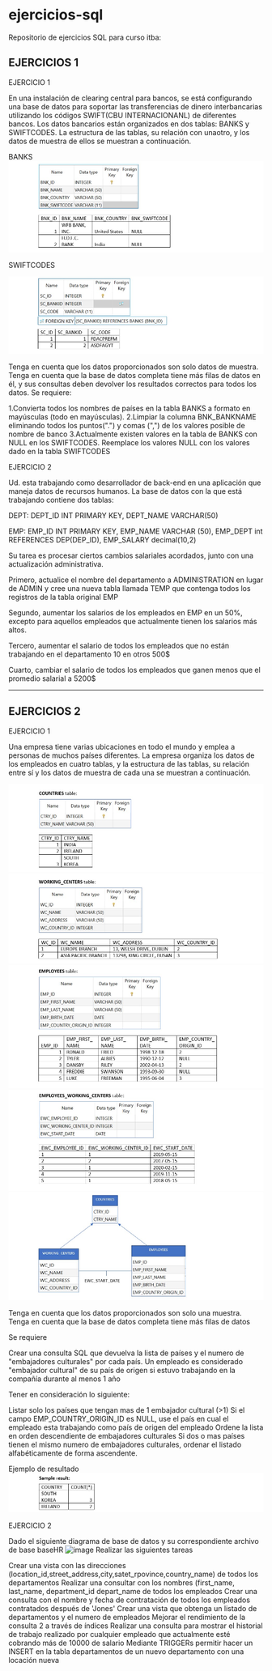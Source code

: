 # ejercicios-sql
Repositorio de ejercicios SQL para curso itba:

EJERCICIOS 1
------------

EJERCICIO 1

En una instalación de clearing central para bancos, se está configurando una base de datos para soportar las transferencias de dinero interbancarias utilizando los códigos SWIFT(CBU INTERNACIONANL) de diferentes bancos. Los datos bancarios están organizados en dos tablas: BANKS y SWIFTCODES. La estructura de las tablas, su relación con unaotro, y los datos de muestra de ellos se muestran a continuación.

BANKS
![alt text](https://raw.githubusercontent.com/NadinaJauch/ejercicios-sql/main/consignas/banks.jpg)

SWIFTCODES

![alt text](https://raw.githubusercontent.com/NadinaJauch/ejercicios-sql/main/consignas/swiftcodes.jpg)


Tenga en cuenta que los datos proporcionados son solo datos de muestra. Tenga en cuenta que la base de datos completa tiene más filas de datos en él, y sus consultas deben devolver los resultados correctos para todos los datos.
Se requiere:

1.Convierta todos los nombres de países en la tabla BANKS a formato en mayúsculas (todo en mayúsculas).
2.Limpiar la columna BNK_BANKNAME eliminando todos los puntos(".") y comas (",") de los valores posible de nombre de banco
3.Actualmente existen valores en la tabla de BANKS con NULL en los SWIFTCODES. Reemplace los valores NULL con los valores dado en la tabla SWIFTCODES


EJERCICIO 2

Ud. esta trabajando como desarrollador de back-end en una aplicación que maneja datos de recursos humanos. La base de datos con la que está trabajando contiene dos tablas:

DEPT:
DEPT_ID INT PRIMARY KEY,
DEPT_NAME VARCHAR(50)

EMP:
EMP_ID INT PRIMARY KEY,
EMP_NAME VARCHAR (50),
EMP_DEPT int REFERENCES DEP(DEP_ID),
EMP_SALARY decimal(10,2)

Su tarea es procesar ciertos cambios salariales acordados, junto con una actualización administrativa.

Primero, actualice el nombre del departamento a ADMINISTRATION en lugar de ADMIN y cree una nueva tabla llamada TEMP que contenga todos los registros de la tabla original EMP

Segundo, aumentar los salarios de los empleados en EMP en un 50%, excepto para aquellos empleados que actualmente tienen los salarios más altos.

Tercero, aumentar el salario de todos los empleados que no están trabajando en el departamento 10 en otros 500$

Cuarto, cambiar el salario de todos los empleados que ganen menos que el promedio salarial a 5200$

------------

EJERCICIOS 2
------------

EJERCICIO 1

Una empresa tiene varias ubicaciones en todo el mundo y emplea a personas de muchos países diferentes. La empresa organiza los datos de los empleados en cuatro tablas, y la estructura de las tablas, su relación entre sí y los datos de muestra de cada una se muestran a continuación.

![alt text](https://raw.githubusercontent.com/NadinaJauch/ejercicios-sql/main/consignas/countries.jpg)
![alt text](https://raw.githubusercontent.com/NadinaJauch/ejercicios-sql/main/consignas/working_centers.jpg)
![alt text](https://raw.githubusercontent.com/NadinaJauch/ejercicios-sql/main/consignas/employees.jpg)
![alt text](https://raw.githubusercontent.com/NadinaJauch/ejercicios-sql/main/consignas/employees_working_centers.jpg)
![alt text](https://raw.githubusercontent.com/NadinaJauch/ejercicios-sql/main/consignas/relaciones.jpg)

Tenga en cuenta que los datos proporcionados son solo una muestra. Tenga en cuenta que la base de datos completa tiene más filas de datos

Se requiere

Crear una consulta SQL que devuelva la lista de países y el numero de "embajadores culturales" por cada país. Un empleado es considerado "embajador cultural" de su país de origen si estuvo trabajando en la compañía durante al menos 1 año


Tener en consideración lo siguiente:

Listar solo los países que tengan mas de 1 embajador cultural (>1)
Si el campo EMP_COUNTRY_ORIGIN_ID es NULL, use el país en cual el empleado esta trabajando como país de origen del empleado
Ordene la lista en orden descendiente de embajadores culturales
Si dos o mas países tienen el mismo numero de embajadores culturales, ordenar el listado alfabéticamente de forma ascendente.


Ejemplo de resultado
![alt text](https://raw.githubusercontent.com/NadinaJauch/ejercicios-sql/main/consignas/ejemplo-resultado.jpg)

EJERCICIO 2

Dado el siguiente diagrama de base de datos y su correspondiente archivo de base
baseHR
![image](https://user-images.githubusercontent.com/29070543/183302973-e01a2e4e-daee-4cf6-b81e-bb3b752a5d68.png)
Realizar las siguientes tareas

Crear una vista con las direcciones (location_id,street_address,city,satet_rpovince,country_name) de todos los departamentos
Realizar una consultar con los nombres (first_name, last_name, department_id depart_name de todos los empleados
Crear una consulta con el nombre y fecha de contratación de todos los empleados contratados después de 'Jones'
Crear una vista que obtenga un listado de departamentos y el numero de empleados
Mejorar el rendimiento de la consulta 2 a través de índices
Realizar una consulta para mostrar el historial de trabajo realizado por cualquier empleado que actualmente esté cobrando más de 10000 de salario
Mediante TRIGGERs permitir hacer un INSERT en la tabla departamentos de un nuevo departamento con una locación nueva
